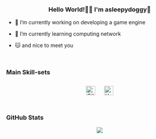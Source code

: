 ### <div align="center">Hello World!👋👻  I'm asleepydoggy👾</div>  
  

- 🔭 I’m currently working on developing a game engine
  

- 🌱 I’m currently learning computing network  
  

- 😽 and nice to meet you  
  

<br/>  



### Main Skill-sets  
<div align="center">  
<a href="https://docs.microsoft.com/en-us/dotnet/csharp/" target="_blank"><img style="margin: 10px" src="https://profilinator.rishav.dev/skills-assets/csharp-original.svg" alt="C#" height="25" /></a>  
<a href="https://unity.com/" target="_blank"><img style="margin: 10px" src="https://profilinator.rishav.dev/skills-assets/unity.png" alt="Unity" height="25" /></a>  
</div>  

<br/>  



### GitHub Stats  
<div align="center"><img src="https://github-readme-stats.vercel.app/api?username=maomaonwn&show_icons=true&count_private=true&hide_border=true" align="center" /></div>
<br />
